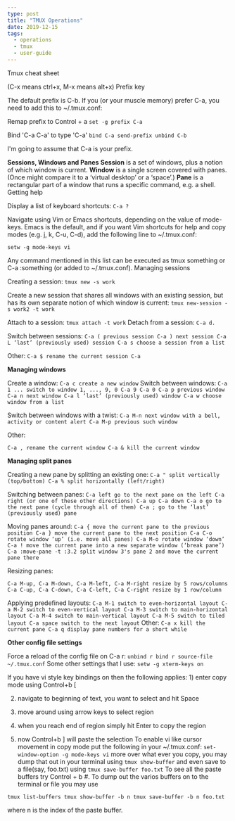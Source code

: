 ```yaml
---
type: post
title: "TMUX Operations"
date: 2019-12-15
tags: 
  - operations
  - tmux
  - user-guide
---
```


Tmux cheat sheet

(C-x means ctrl+x, M-x means alt+x) Prefix key

The default prefix is C-b. If you (or your muscle memory) prefer C-a, you need to add this to ~/.tmux.conf:

Remap prefix to Control + a `set -g prefix C-a`

Bind 'C-a C-a' to type 'C-a' `bind C-a send-prefix unbind C-b`

I'm going to assume that C-a is your prefix.

**Sessions, Windows and Panes** **Session** is a set of windows, plus a notion of which window is current. **Window** is a single screen covered with panes. (Once might compare it to a ‘virtual desktop’ or a ‘space’.) **Pane** is a rectangular part of a window that runs a specific command, e.g. a shell. Getting help

Display a list of keyboard shortcuts: `C-a ?`

Navigate using Vim or Emacs shortcuts, depending on the value of mode-keys. Emacs is the default, and if you want Vim shortcuts for help and copy modes (e.g. j, k, C-u, C-d), add the following line to ~/.tmux.conf:

`setw -g mode-keys vi`

Any command mentioned in this list can be executed as tmux something or C-a :something (or added to ~/.tmux.conf). Managing sessions

Creating a session: `tmux new -s work`

Create a new session that shares all windows with an existing session, but has its own separate notion of which window is current: `tmux new-session -s work2 -t work`

Attach to a session: `tmux attach -t work` Detach from a session: `C-a d.`

Switch between sessions: `C-a ( previous session C-a ) next session C-a L ‘last’ (previously used) session C-a s choose a session from a list`

Other: `C-a $ rename the current session C-a`

**Managing windows**

Create a window: `C-a c create a new window` Switch between windows: `C-a 1 ... switch to window 1, ..., 9, 0 C-a 9 C-a 0 C-a p previous window C-a n next window C-a l ‘last’ (previously used) window C-a w choose window from a list`

Switch between windows with a twist: `C-a M-n next window with a bell, activity or content alert C-a M-p previous such window`

Other:

`C-a , rename the current window C-a & kill the current window`

**Managing split panes**

Creating a new pane by splitting an existing one: `C-a " split vertically (top/bottom) C-a % split horizontally (left/right)`

Switching between panes: `C-a left go to the next pane on the left C-a right (or one of these other directions) C-a up C-a down C-a o go to the next pane (cycle through all of them) C-a ; go to the ‘last’ (previously used) pane`

Moving panes around: `C-a { move the current pane to the previous position C-a } move the current pane to the next position C-a C-o rotate window ‘up’ (i.e. move all panes) C-a M-o rotate window ‘down’ C-a ! move the current pane into a new separate window (‘break pane’) C-a :move-pane -t :3.2 split window 3's pane 2 and move the current pane there`

Resizing panes:

`C-a M-up, C-a M-down, C-a M-left, C-a M-right resize by 5 rows/columns C-a C-up, C-a C-down, C-a C-left, C-a C-right resize by 1 row/column`

Applying predefined layouts: `C-a M-1 switch to even-horizontal layout C-a M-2 switch to even-vertical layout C-a M-3 switch to main-horizontal layout C-a M-4 switch to main-vertical layout C-a M-5 switch to tiled layout C-a space switch to the next layout` Other: `C-a x kill the current pane C-a q display pane numbers for a short while`

**Other config file settings**

Force a reload of the config file on C-a r: `unbind r bind r source-file ~/.tmux.conf` Some other settings that I use: `setw -g xterm-keys on`

If you have vi style key bindings on then the following applies: 1) enter copy mode using Control+b \[

2) navigate to beginning of text, you want to select and hit Space

3) move around using arrow keys to select region

4) when you reach end of region simply hit Enter to copy the region

5) now Control+b \] will paste the selection To enable vi like cursor movement in copy mode put the following in your ~/.tmux.conf: `set-window-option -g mode-keys vi` more over what ever you copy, you may dump that out in your terminal using `tmux show-buffer` and even save to a file(say, foo.txt) using `tmux save-buffer foo.txt` To see all the paste buffers try Control + b #. To dump out the varios buffers on to the terminal or file you may use

`tmux list-buffers tmux show-buffer -b n tmux save-buffer -b n foo.txt`

where n is the index of the paste buffer.
